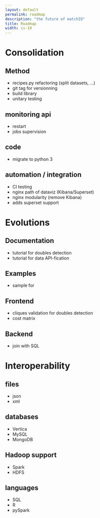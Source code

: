 ```yaml
---
layout: default
permalink: roadmap
description: "the future of matchID"
title: Roadmap
width: is-10
---
```


<div class="tile is-vertical is-4"  markdown="1">
  
# Consolidation

## Method
- recipes.py refactoring (split datasets, ...)
- git tag for versionning
- build library
- unitary testing

## monitoring api
- restart
- jobs supervision

## code
- migrate to python 3

## automation / integration
- CI testing
- nginx path of dataviz (Kibana/Superset)
- nginx modularity (remove Kibana)
- adds superset support
</div>
<div class="tile is-vertical is-4 is-success"  markdown="1">

# Evolutions
## Documentation
- tutorial for doubles detection
- tutorial for data API-fication

## Examples
- sample for 
## Frontend
- cliques validation for doubles detection
- cost matrix

## Backend
- join with SQL
  </div>
  <div class="tile is-vertical is-4 is-info"  markdown="1">

# Interoperability

## files
- json
- xml

## databases
- Vertica
- MySQL
- MongoDB

## Hadoop support
- Spark
- HDFS

## languages
- SQL
- R
- pySpark
  </div>
  
